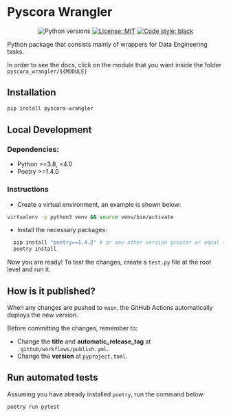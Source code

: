 # Pyscora Wrangler

<p align="center">
<img alt="Python versions" src="https://img.shields.io/badge/python-3.8%20%7C%203.9%20%7C%203.10-brightgreen.svg">
<a href="https://github.com/oncase/pyscora-wrangler/blob/main/LICENSE"><img alt="License: MIT" src="https://black.readthedocs.io/en/stable/_static/license.svg"></a>
<a href="https://github.com/psf/black"><img alt="Code style: black" src="https://img.shields.io/badge/code%20style-black-000000.svg"></a></p>

Python package that consists mainly of wrappers for Data Engineering tasks.

In order to see the docs, click on the module that you want inside the folder `pyscora_wrangler/${MODULE}`

## Installation

```sh
pip install pyscora-wrangler
```

## Local Development

### Dependencies:

- Python >=3.8, <4.0
- Poetry >=1.4.0

### Instructions

- Create a virtual environment, an example is shown below:

```sh
virtualenv -p python3 venv && source venv/bin/activate
```

- Install the necessary packages:

```sh
  pip install "poetry==1.4.2" # or any other version greater or equal than 1.4.0
  poetry install
```

Now you are ready! To test the changes, create a `test.py` file at the root level and run it.

## How is it published?

When any changes are pushed to `main`, the GitHub Actions automatically deploys the new version.

Before committing the changes, remember to:

- Change the **title** and **automatic_release_tag** at `.github/workflows/publish.yml`.
- Change the **version** at `pyproject.toml`.

## Run automated tests

Assuming you have already installed `poetry`, run the command below:

```sh
poetry run pytest
```

